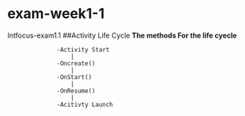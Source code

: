 # exam-week1-1
Intfocus-exam1.1
##Activity Life Cycle
**The methods For the life cyecle**

                  -Activity Start
                      |
                  -Oncreate()
                      |
                  -OnStart()
                      |
                  -OnResume()
                      |
                  -Acitivty Launch
                  
##
